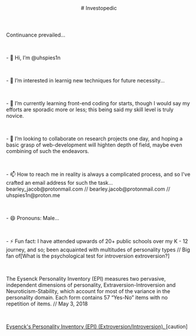 <!DOCUTYPE html>
<html>
<body>
  <header> # Investopedic</header>
<p>Continuance prevailed...</p></br>
<p>- 👋 Hi, I’m @uhspies1n</p></br>
<p>- 👀 I’m interested in learnig new techniques for future necessity...</p></br>
<p>- 🌱 I’m currently learning front-end coding for starts, though I would say my efforts are sporadic more or less; this being said my skill level is truly novice.</p></br>
<p>- 💞️ I’m looking to collaborate on research projects one day, and hoping a basic grasp of web-development will highten depth of field, maybe even combining of such the endeavors.</p></br>
<p>- 📫 How to reach me in reality is always a complicated process, and so I've crafted an email address for such the task...</br> bearley_jacob@protonmail.com // bearley.jacob@protonmail.com // uhspies1n@proton.me</p></br>
<p>- 😄 Pronouns: Male...</p></br>
<p>- ⚡ Fun fact: I have attended upwards of 20+ public schools over my K - 12 journey, and so; been acquainted with multitudes of personality types // Big fan of[What is the psychological test for introversion extroversion?]</p></br>
<p>The Eysenck Personality Inventory (EPI) measures two pervasive, independent dimensions of personality, Extraversion-Introversion and Neuroticism-Stability, which account for most of the variance in the personality domain. Each form contains 57 “Yes-No” items with no repetition of items. // May 3, 2018</p></br>
<p></p><a href='https://chsresults.com/blog/test/eysencks-personality-inventory-epi-extroversionintroversion/#:~:text=The%20Eysenck%20Personality%20Inventory%20(EPI,with%20no%20repetition%20of%20items'>Eysenck's Personality Inventory (EPI) (Extroversion/Introversion). </a> [caution]</p></br>
</body>
</html>
